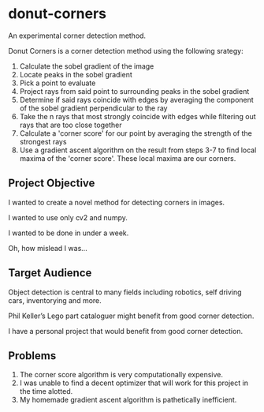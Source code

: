 # donut-corners
An experimental corner detection method.

Donut Corners is a corner detection method using the following srategy:

1. Calculate the sobel gradient of the image
2. Locate peaks in the sobel gradient
3. Pick a point to evaluate
4. Project rays from said point to surrounding peaks in the sobel gradient
5. Determine if said rays coincide with edges by averaging the component of the sobel gradient perpendicular to the ray
6. Take the n rays that most strongly coincide with edges while filtering out rays that are too close together
7. Calculate a 'corner score' for our point by averaging the strength of the strongest rays
8. Use a gradient ascent algorithm on the result from steps 3-7 to find local maxima of the 'corner score'. These local maxima are our corners.

## Project Objective
I wanted to create a novel method for detecting corners in images.

I wanted to use only cv2 and numpy.

I wanted to be done in under a week.

Oh, how mislead I was...


## Target Audience
Object detection is central to many fields including robotics, self driving cars, inventorying and more.

Phil Keller’s Lego part cataloguer might benefit from good corner detection.

I have a personal project that would benefit from good corner detection.

## Problems
1. The corner score algorithm is very computationally expensive.
2. I was unable to find a decent optimizer that will work for this project in the time alotted.
3. My homemade gradient ascent algorithm is pathetically inefficient.